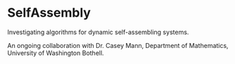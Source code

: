 # SelfAssembly

Investigating algorithms for dynamic self-assembling systems.

An ongoing collaboration with Dr. Casey Mann, Department of Mathematics, University of Washington Bothell.


